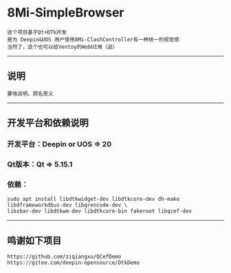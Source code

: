 # 8Mi-SimpleBrowser

    这个项目基于Qt+DTk开发
    是为 Deepin&UOS 用户使用8Mi-ClashController有一种统一的视觉感
    当然了，这个也可以给Ventoy的WebUI用（逃）

---
## 说明
    
    要啥说明，顾名思义
    
---
## 开发平台和依赖说明
### 开发平台：Deepin or UOS => 20
### Qt版本：Qt => 5.15.1

### 依赖：
    sudo apt install libdtkwidget-dev libdtkcore-dev dh-make libdframeworkdbus-dev libqrencode-dev \
    libzbar-dev libdtkwm-dev libdtkcore-bin fakeroot libqcef-dev
---
## 鸣谢如下项目
    https://github.com/ziqiangxu/QCefDemo
    https://gitee.com/deepin-opensource/DtkDemo
